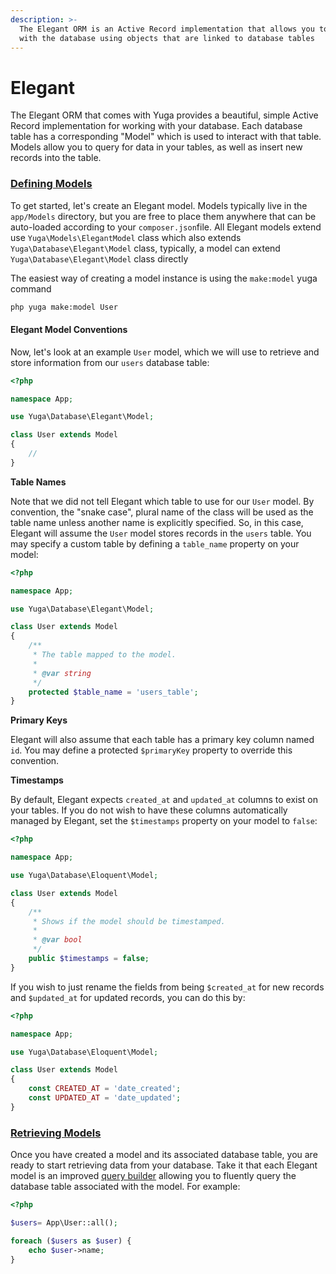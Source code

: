 ```yaml
---
description: >-
  The Elegant ORM is an Active Record implementation that allows you to interact
  with the database using objects that are linked to database tables
---
```


# Elegant

The Elegant ORM that comes with Yuga provides a beautiful, simple Active Record implementation for working with your database. Each database table has a corresponding "Model" which is used to interact with that table. Models allow you to query for data in your tables, as well as insert new records into the table.

### [Defining Models](https://laravel.com/docs/5.7/eloquent#defining-models)

To get started, let's create an Elegant model. Models typically live in the `app/Models` directory, but you are free to place them anywhere that can be auto-loaded according to your `composer.json`file. All Elegant models extend use `Yuga\Models\ElegantModel` class which also extends `Yuga\Database\Elegant\Model` class, typically, a model can extend `Yuga\Database\Elegant\Model` class directly

The easiest way of creating a model instance is using the `make:model` yuga command

```bash
php yuga make:model User
```

#### Elegant Model Conventions

Now, let's look at an example `User` model, which we will use to retrieve and store information from our `users` database table:

```php
<?php

namespace App;

use Yuga\Database\Elegant\Model;

class User extends Model
{
    //
}
```

**Table Names**

Note that we did not tell Elegant which table to use for our `User` model. By convention, the "snake case", plural name of the class will be used as the table name unless another name is explicitly specified. So, in this case, Elegant will assume the `User` model stores records in the `users` table. You may specify a custom table by defining a `table_name` property on your model:

```php
<?php

namespace App;

use Yuga\Database\Elegant\Model;

class User extends Model
{
    /**
     * The table mapped to the model.
     *
     * @var string
     */
    protected $table_name = 'users_table';
}
```

**Primary Keys**

Elegant will also assume that each table has a primary key column named `id`. You may define a protected `$primaryKey` property to override this convention.

**Timestamps**

By default, Elegant expects `created_at` and `updated_at` columns to exist on your tables. If you do not wish to have these columns automatically managed by Elegant, set the `$timestamps` property on your model to `false`:

```php
<?php

namespace App;

use Yuga\Database\Eloquent\Model;

class User extends Model
{
    /**
     * Shows if the model should be timestamped.
     *
     * @var bool
     */
    public $timestamps = false;
}
```

If you wish to just rename the fields from being `$created_at` for new records and `$updated_at` for updated records, you can do this by:



```php
<?php

namespace App;

use Yuga\Database\Eloquent\Model;

class User extends Model
{
    const CREATED_AT = 'date_created';
    const UPDATED_AT = 'date_updated';
}
```



### [Retrieving Models](https://yuga-framework.gitbook.io/documentation/database/elegant#retrieving-models)

Once you have created a model and its associated database table, you are ready to start retrieving data from your database. Take it that each Elegant model is an improved [query builder](https://yuga-framework.gitbook.io/documentation/database/query) allowing you to fluently query the database table associated with the model. For example:

```php
<?php

$users= App\User::all();

foreach ($users as $user) {
    echo $user->name;
}
```

